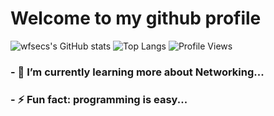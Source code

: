 # Welcome to my github profile

![wfsecs's GitHub stats](https://github-readme-stats-git-masterrstaa-rickstaa.vercel.app/api?username=wfsec&&show_icons=true&theme=dark)
![Top Langs](https://github-readme-stats-git-masterrstaa-rickstaa.vercel.app/api/top-langs/?username=wfsecs&layout=compact&theme=dark)
![Profile Views](https://komarev.com/ghpvc/?username=wfsecs)

### - 🌱 I’m currently learning more about Networking...
### - ⚡ Fun fact: programming is easy...



